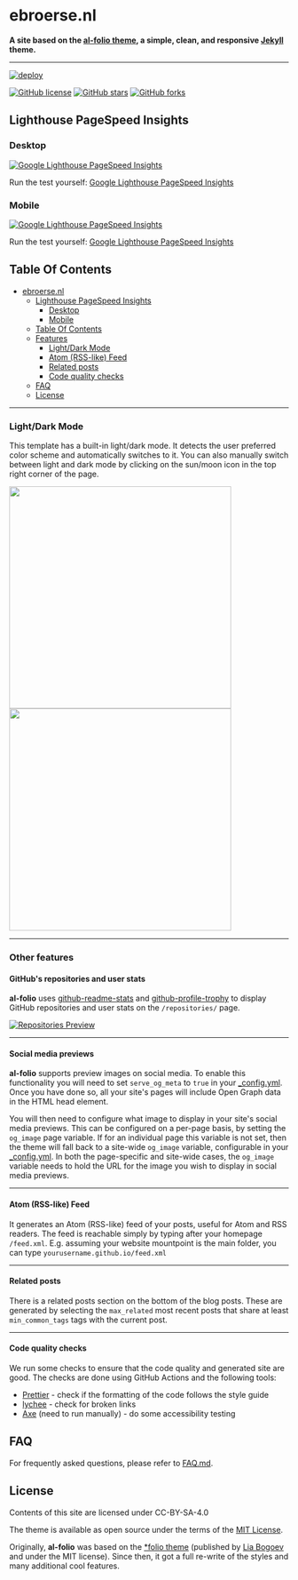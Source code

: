 # ebroerse.nl

<div>

**A site based on the [al-folio theme](https://github.com/alshedivat/al-folio), a simple, clean, and responsive [Jekyll](https://jekyllrb.com/) theme.**

---

[![deploy](https://github.com/silverailscolo/ebroerse.nl/actions/workflows/deploy.yml/badge.svg)](https://github.com/silverailscolo/ebroerse.nl/actions/workflows/deploy.yml)

[![GitHub license](https://img.shields.io/github/license/silverailscolo/ebroerse.nl?color=blue)](https://github.com/silverailscolo/ebroerse.nl/blob/master/LICENSE)
[![GitHub stars](https://img.shields.io/github/stars/silverailscolo/ebroerse.nl)](https://github.com/silverailscolo/ebroerse.nl)
[![GitHub forks](https://img.shields.io/github/forks/silverailscolo/ebroerse.nl)](https://github.com/silverailscolo/ebroerse.nl/fork)

</div>

## Lighthouse PageSpeed Insights

### Desktop

[![Google Lighthouse PageSpeed Insights](lighthouse_results/desktop/pagespeed.svg)](https://htmlpreview.github.io/?https://github.com/silverailscolo/ebroerse.nl/blob/main/lighthouse_results/desktop/silverailscolo/ebroerse.nl.html)

Run the test yourself: [Google Lighthouse PageSpeed Insights](https://pagespeed.web.dev/report?url=https%3A%2F%2Fsilverailscolo%2Febroerse.nl%2F&form_factor=desktop)

### Mobile

[![Google Lighthouse PageSpeed Insights](lighthouse_results/mobile/pagespeed.svg)](https://htmlpreview.github.io/?https://github.com/silverailscolo/ebroerse.nl/blob/main/lighthouse_results/mobile/silverailscolo/ebroerse.nl.html)

Run the test yourself: [Google Lighthouse PageSpeed Insights](https://pagespeed.web.dev/report?url=https%3A%2F%2Fsilverailscolo%2Febroerse.nl%2F&form_factor=mobile)

## Table Of Contents

- [ebroerse.nl](#ebroerse.nl)
  - [Lighthouse PageSpeed Insights](#lighthouse-pagespeed-insights)
    - [Desktop](#desktop)
    - [Mobile](#mobile)
  - [Table Of Contents](#table-of-contents)
  - [Features](#features)
    - [Light/Dark Mode](#lightdark-mode)
    - [Atom (RSS-like) Feed](#atom-rss-like-feed)
    - [Related posts](#related-posts)
    - [Code quality checks](#code-quality-checks)
  - [FAQ](#faq)
  - [License](#license)

---

### Light/Dark Mode

This template has a built-in light/dark mode. It detects the user preferred color scheme and automatically switches to it. You can also manually switch between light and dark mode by clicking on the sun/moon icon in the top right corner of the page.

<p>
<img src="readme_preview/light.png" width=400>
<img src="readme_preview/dark.png" width=400>
</p>

---

### Other features

#### GitHub's repositories and user stats

**al-folio** uses [github-readme-stats](https://github.com/anuraghazra/github-readme-stats) and [github-profile-trophy](https://github.com/ryo-ma/github-profile-trophy) to display GitHub repositories and user stats on the `/repositories/` page.

[![Repositories Preview](readme_preview/repositories.png)](https://silverailscolo.github.io/ebroerse.nl/repositories/)

---

#### Social media previews

**al-folio** supports preview images on social media. To enable this functionality you will need to set `serve_og_meta` to `true` in your [\_config.yml](_config.yml). Once you have done so, all your site's pages will include Open Graph data in the HTML head element.

You will then need to configure what image to display in your site's social media previews. This can be configured on a per-page basis, by setting the `og_image` page variable. If for an individual page this variable is not set, then the theme will fall back to a site-wide `og_image` variable, configurable in your [\_config.yml](_config.yml). In both the page-specific and site-wide cases, the `og_image` variable needs to hold the URL for the image you wish to display in social media previews.

---

#### Atom (RSS-like) Feed

It generates an Atom (RSS-like) feed of your posts, useful for Atom and RSS readers. The feed is reachable simply by typing after your homepage `/feed.xml`. E.g. assuming your website mountpoint is the main folder, you can type `yourusername.github.io/feed.xml`

---

#### Related posts

There is a related posts section on the bottom of the blog posts. These are generated by selecting the `max_related` most recent posts that share at least `min_common_tags` tags with the current post.

---

#### Code quality checks

We run some checks to ensure that the code quality and generated site are good. The checks are done using GitHub Actions and the following tools:

- [Prettier](https://prettier.io/) - check if the formatting of the code follows the style guide
- [lychee](https://lychee.cli.rs/) - check for broken links
- [Axe](https://github.com/dequelabs/axe-core) (need to run manually) - do some accessibility testing

## FAQ

For frequently asked questions, please refer to [FAQ.md](FAQ.md).

## License

Contents of this site are licensed under CC-BY-SA-4.0

The theme is available as open source under the terms of the [MIT License](https://github.com/george-gca/multi-language-al-folio/blob/master/LICENSE).

Originally, **al-folio** was based on the [\*folio theme](https://github.com/bogoli/-folio) (published by [Lia Bogoev](https://liabogoev.com) and under the MIT license). Since then, it got a full re-write of the styles and many additional cool features.
